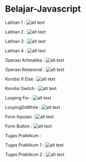 # Belajar-Javascript
Latihan 1 :
![alt text](https://github.com/Dhimas46/Belajar-Javascript/blob/master/Latihan%201.JPG)

Latihan 2 :
![alt text](https://github.com/Dhimas46/Belajar-Javascript/blob/master/Latihan%202.JPG)

Latihan 3 :
![alt text](https://github.com/Dhimas46/Belajar-Javascript/blob/master/Latihan%203.JPG)

Latihan 4 :
![alt text](https://github.com/Dhimas46/Belajar-Javascript/blob/master/Latihan%204.JPG)

Operasi Aritmatika :
![alt text](https://github.com/Dhimas46/Belajar-Javascript/blob/master/Aritmatika.JPG)

Operasi Relasional :
![alt text](https://github.com/Dhimas46/Belajar-Javascript/blob/master/Relational.JPG)

Kondisi If Else :
![alt text](https://github.com/Dhimas46/Belajar-Javascript/blob/master/KondisiIfElse.JPG)

Kondisi Switch :
![alt text](https://github.com/Dhimas46/Belajar-Javascript/blob/master/KondisiSwitch.JPG)

Looping For :
![alt text](https://github.com/Dhimas46/Belajar-Javascript/blob/master/LoopingFor.JPG)

LoopingDoWhile :
![alt text](https://github.com/Dhimas46/Belajar-Javascript/blob/master/LoopingDoWhile.JPG)

Form Inputan :
![alt text](https://github.com/Dhimas46/Belajar-Javascript/blob/master/FormInputan.JPG)

Form Button :
![alt text](https://github.com/Dhimas46/Belajar-Javascript/blob/master/FormButton.JPG)

Tugas Praktikum :

Tugas Praktikum 1 :
![alt text](https://github.com/Dhimas46/Belajar-Javascript/blob/master/KonversiNilai.JPG)

Tugas Praktikum 2 :
![alt text](https://github.com/Dhimas46/Belajar-Javascript/blob/master/KalkulatorJavascript.JPG)
